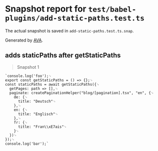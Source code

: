 # Snapshot report for `test/babel-plugins/add-static-paths.test.ts`

The actual snapshot is saved in `add-static-paths.test.ts.snap`.

Generated by [AVA](https://avajs.dev).

## adds staticPaths after getStaticPaths

> Snapshot 1

    `console.log('foo');␊
    export const getStaticPaths = () => {};␊
    const staticPaths = await getStaticPaths({␊
      getPages: path => [],␊
      paginate: createPaginationHelper("blog/[pagination].tsx", "en", {␊
        de: {␊
          title: "Deutsch"␊
        },␊
        en: {␊
          title: "Englisch"␊
        },␊
        fr: {␊
          title: "Fran\\xE7ais"␊
        }␊
      })␊
    });␊
    console.log('bar');`
